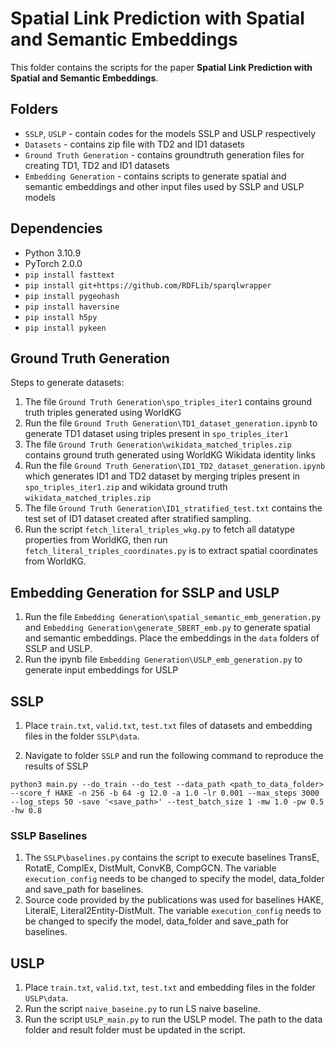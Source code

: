 # Spatial Link Prediction with Spatial and Semantic Embeddings

This folder contains the scripts for the paper **Spatial Link Prediction with Spatial and Semantic Embeddings**.

## Folders
- `SSLP`, `USLP` - contain codes for the models SSLP and USLP respectively
- `Datasets` - contains zip file with TD2 and ID1 datasets
- `Ground Truth Generation` - contains groundtruth generation files for creating TD1, TD2 and ID1 datasets
- `Embedding Generation` - contains scripts to generate spatial and semantic embeddings and other input files used by SSLP and USLP models

## Dependencies
- Python 3.10.9
- PyTorch 2.0.0
- `pip install fasttext`
- `pip install git+https://github.com/RDFLib/sparqlwrapper`
- `pip install pygeohash`
- `pip install haversine`
- `pip install h5py`
- `pip install pykeen`


## Ground Truth Generation
Steps to generate datasets:
1. The file `Ground Truth Generation\spo_triples_iter1` contains ground truth triples generated using WorldKG
2. Run the file `Ground Truth Generation\TD1_dataset_generation.ipynb` to generate TD1 dataset using triples present in `spo_triples_iter1`
3. The file `Ground Truth Generation\wikidata_matched_triples.zip` contains ground truth generated using WorldKG Wikidata identity links
4. Run the file `Ground Truth Generation\ID1_TD2_dataset_generation.ipynb` which generates ID1 and TD2 dataset by merging triples present in `spo_triples_iter1.zip` and wikidata ground truth `wikidata_matched_triples.zip`
5. The file `Ground Truth Generation\ID1_stratified_test.txt` contains the test set of ID1 dataset created after stratified sampling.
6. Run the script `fetch_literal_triples_wkg.py` to fetch all datatype properties from WorldKG, then run `fetch_literal_triples_coordinates.py` is to extract spatial coordinates from WorldKG.

## Embedding Generation for SSLP and USLP
1. Run the file `Embedding Generation\spatial_semantic_emb_generation.py` and `Embedding Generation\generate_SBERT_emb.py` to generate spatial and semantic embeddings. Place the embeddings in the `data` folders of SSLP and USLP.
2. Run the ipynb file `Embedding Generation\USLP_emb_generation.py` to generate input embeddings for USLP

## SSLP
1. Place `train.txt`, `valid.txt`, `test.txt` files of datasets and embedding files in the folder `SSLP\data`.

2. Navigate to folder `SSLP` and run the following command to reproduce the results of SSLP
```
python3 main.py --do_train --do_test --data_path <path_to_data_folder> --score_f HAKE -n 256 -b 64 -g 12.0 -a 1.0 -lr 0.001 --max_steps 3000 --log_steps 50 -save '<save_path>' --test_batch_size 1 -mw 1.0 -pw 0.5 -hw 0.8
```
### SSLP Baselines
1. The `SSLP\baselines.py` contains the script to execute baselines TransE, RotatE, ComplEx, DistMult, ConvKB, CompGCN. The variable `execution_config` needs to be changed to specify the model, data_folder and save_path for baselines.
2. Source code provided by the publications was used for baselines HAKE, LiteralE, Literal2Entity-DistMult. The variable `execution_config` needs to be changed to specify the model, data_folder and save_path for baselines.

## USLP
1. Place `train.txt`, `valid.txt`, `test.txt` and embedding files in the folder `USLP\data`.
2. Run the script `naive_baseine.py` to run LS naive baseline.
3. Run the script `USLP_main.py` to run the USLP model. The path to the data folder and result folder must be updated in the script.




